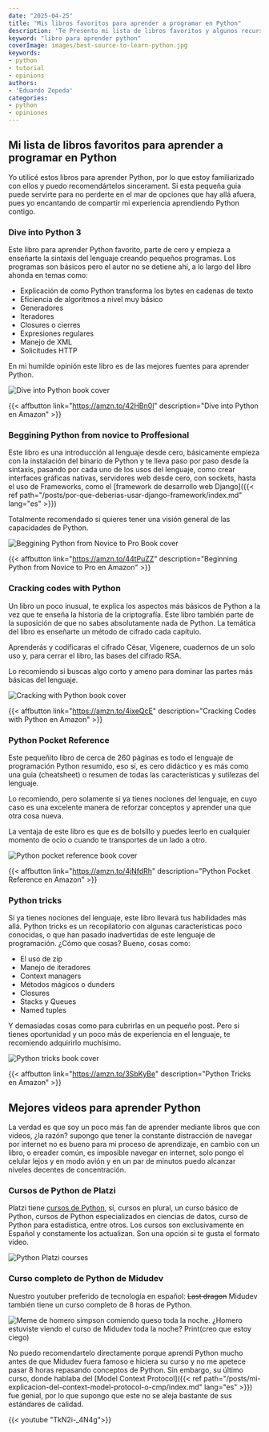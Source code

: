 ```yaml
---
date: "2025-04-25"
title: "Mis libros favoritos para aprender a programar en Python"
description: 'Te Presento mi lista de libros favoritos y algunos recursos extra que puedes usar para aprender el lenguaje de programación Python, incluso sin experiencia'
keyword: "libro para aprender python"
coverImage: images/best-source-to-learn-python.jpg
keywords:
- python
- tutorial
- opinions
authors:
- 'Eduardo Zepeda'
categories:
- python
- opiniones
---
```


## Mi lista de libros favoritos para aprender a programar en Python

Yo utilicé estos libros para aprender Python, por lo que estoy familiarizado con ellos y puedo recomendártelos sincerament. Si esta pequeña guia puede servirte para no perderte en el mar de opciones que hay allá afuera, pues yo encantando de compartir mi experiencia aprendiendo Python contigo.

### Dive into Python 3

Este libro para aprender Python favorito, parte de cero y empieza a enseñarte la sintaxis del lenguaje creando pequeños programas. Los programas son básicos pero el autor no se detiene ahí, a lo largo del libro ahonda en temas como: 

- Explicación de como Python transforma los bytes en cadenas de texto
- Eficiencia de algoritmos a nivel muy básico
- Generadores
- Iteradores
- Closures o cierres
- Expresiones regulares
- Manejo de XML
- Solicitudes HTTP

En mi humilde opinión este libro es de las mejores fuentes para aprender Python.

![Dive into Python book cover](https://res.cloudinary.com/dwrscezd2/image/upload/v1750742360/coffee-bytes/dive-into-python-e-reader-cover_ohoah5.jpg "Dive into Python Book cover")

{{< affbutton link="https://amzn.to/42HBn0l" description="Dive into Python en Amazon" >}}

### Beggining Python from novice to Proffesional

Este libro es una introducción al lenguaje desde cero, básicamente empieza con la instalación del binario de Python y te lleva paso por paso desde la sintaxis, pasando por cada uno de los usos del lenguaje, como crear interfaces gráficas nativas, servidores web desde cero, con sockets, hasta el uso de Frameworks, como el [framework de desarrollo web Django]({{< ref path="/posts/por-que-deberias-usar-django-framework/index.md" lang="es" >}})

Totalmente recomendado si quieres tener una visión general de las capacidades de Python.

![Beggining Python from Novice to Pro Book cover](https://res.cloudinary.com/dwrscezd2/image/upload/v1750742217/coffee-bytes/Beginning_Python_from_novice_to_pro_tlfayl.jpg "Beggining Python from Novice to Pro Book cover")

{{< affbutton link="https://amzn.to/44tPuZZ" description="Beginning Python from Novice to Pro en Amazon" >}}

### Cracking codes with Python

Un libro un poco inusual, te explica los aspectos más básicos de Python a la vez que te enseña la historia de la criptografía. Este libro también parte de la suposición de que no sabes absolutamente nada de Python. La temática del libro es enseñarte un método de cifrado cada capítulo. 

Aprenderás y codificaras el cifrado César, Vigenere, cuadernos de un solo uso y, para cerrar el libro, las bases del cifrado RSA. 

Lo recomiendo si buscas algo corto y ameno para dominar las partes más básicas del lenguaje.

![Cracking with Python book cover](https://res.cloudinary.com/dwrscezd2/image/upload/v1750742522/coffee-bytes/cracking_codes_with_python_mnovzk.jpg "Cracking with Python book cover")

{{< affbutton link="https://amzn.to/4ixeQcE" description="Cracking Codes with Python en Amazon" >}}

### Python Pocket Reference

Este pequeñito libro de cerca de 260 páginas es todo el lenguaje de programación Python resumido, eso sí, es cero didáctico y es más como una guia (cheatsheet) o resumen de todas las características y sutilezas del lenguaje. 

Lo recomiendo, pero solamente si ya tienes nociones del lenguaje, en cuyo caso es una excelente manera de reforzar conceptos y aprender una que otra cosa nueva. 

La ventaja de este libro es que es de bolsillo y puedes leerlo en cualquier momento de ocio o cuando te transportes de un lado a otro.

![Python pocket reference book cover](https://res.cloudinary.com/dwrscezd2/image/upload/v1745616632/coffee-bytes/python-pocket-reference_vmfikn.jpg "Python pocket reference book cover")

{{< affbutton link="https://amzn.to/4jNfdRh" description="Python Pocket Reference en Amazon" >}}

### Python tricks

Si ya tienes nociones del lenguaje, este libro llevará tus habilidades más allá. Python tricks es un recopilatorio con algunas características poco conocidas, o que han pasado inadvertidas de este lenguaje de programación. ¿Cómo que cosas? Bueno, cosas como:

- El uso de zip
- Manejo de iteradores
- Context managers
- Métodos mágicos o dunders 
- Closures 
- Stacks y Queues
- Named tuples

Y demasiadas cosas como para cubrirlas en un pequeño post. Pero si tienes oportunidad y un poco más de experiencia en el lenguaje, te recomiendo adquirirlo muchísimo.

![Python tricks book cover](https://res.cloudinary.com/dwrscezd2/image/upload/v1745688775/coffee-bytes/python-tricks_zjtir8.webp)

{{< affbutton link="https://amzn.to/3SbKyBe" description="Python Tricks en Amazon" >}}

## Mejores videos para aprender Python

La verdad es que soy un poco más fan de aprender mediante libros que con videos, ¿la razón? supongo que tener la constante distracción de navegar por internet no es bueno para mi proceso de aprendizaje, en cambio con un libro, o ereader común, es imposible navegar en internet, solo pongo el celular lejos y en modo avión y en un par de minutos puedo alcanzar niveles decentes de concentración.

### Cursos de Python de Platzi

Platzi tiene [cursos de Python](https://platzi.com/r/eduardo-zepeda#?), sí, cursos en plural, un curso básico de Python, cursos de Python especializados en ciencias de datos, curso de Python para estadística, entre otros. Los cursos son exclusivamente en Español y constamente los actualizan. Son una opción si te gusta el formato video.

![Python Platzi courses](https://res.cloudinary.com/dwrscezd2/image/upload/v1745616831/coffee-bytes/Python-platzi-course_bp7gnn.webp "Python Platzi courses")


### Curso completo de Python de Midudev

Nuestro youtuber preferido de tecnología en español: ~~Last dragon~~ Midudev también tiene un curso completo de 8 horas de Python.

![Meme de homero simpson comiendo queso toda la noche. ¿Homero estuviste viendo el curso de Midudev toda la noche? Print(creo que estoy ciego)](https://res.cloudinary.com/dwrscezd2/image/upload/v1745632733/coffee-bytes/meme-homero-midudev_ss4k90.jpg "Ay Marge creo que estoy ciego")

No puedo recomendartelo directamente porque aprendí Python mucho antes de que Midudev fuera famoso e hiciera su curso y no me apetece pasar 8 horas repasando conceptos de Python. Sin embargo, su último curso, donde hablaba del [Model Context Protocol]({{< ref path="/posts/mi-explicacion-del-context-model-protocol-o-cmp/index.md" lang="es" >}}) fue genial, por lo que supongo que este no se aleja bastante de sus estándares de calidad.

{{< youtube "TkN2i-_4N4g">}}